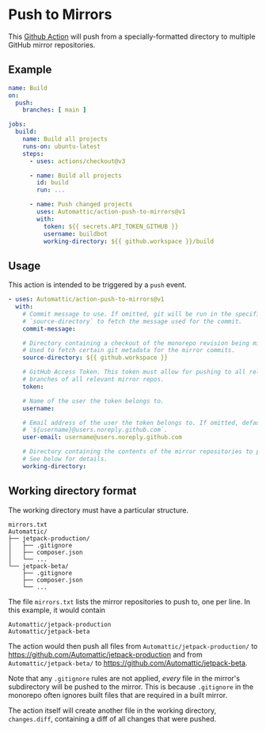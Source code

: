 # Push to Mirrors

This [Github Action](https://github.com/features/actions) will push from a specially-formatted
directory to multiple GitHub mirror repositories.

## Example

```yaml
name: Build
on:
  push:
    branches: [ main ]

jobs:
  build:
    name: Build all projects
    runs-on: ubuntu-latest
    steps:
      - uses: actions/checkout@v3

      - name: Build all projects
        id: build
        run: ...

      - name: Push changed projects
        uses: Automattic/action-push-to-mirrors@v1
        with:
          token: ${{ secrets.API_TOKEN_GITHUB }}
          username: buildbot
          working-directory: ${{ github.workspace }}/build
```

## Usage

This action is intended to be triggered by a `push` event.

```yaml
- uses: Automattic/action-push-to-mirrors@v1
  with:
    # Commit message to use. If omitted, git will be run in the specified
    # `source-directory` to fetch the message used for the commit.
    commit-message:

    # Directory containing a checkout of the monorepo revision being mirrored.
    # Used to fetch certain git metadata for the mirror commits.
    source-directory: ${{ github.workspace }}

    # GitHub Access Token. This token must allow for pushing to all relevant
    # branches of all relevant mirror repos.
    token:

    # Name of the user the token belongs to.
    username:

    # Email address of the user the token belongs to. If omitted, defaults to
    # `${username}@users.noreply.github.com`.
    user-email: username@users.noreply.github.com

    # Directory containing the contents of the mirror repositories to push.
    # See below for details.
    working-directory:
```

## Working directory format

The working directory must have a particular structure.

```
mirrors.txt
Automattic/
├── jetpack-production/
│   ├── .gitignore
│   ├── composer.json
│   └── ...
└── jetpack-beta/
    ├── .gitignore
    ├── composer.json
    └── ...
```

The file `mirrors.txt` lists the mirror repositories to push to, one per line. In this example, it
would contain
```
Automattic/jetpack-production
Automattic/jetpack-beta
```
The action would then push all files from `Automattic/jetpack-production/` to https://github.com/Automattic/jetpack-production
and from `Automattic/jetpack-beta/` to https://github.com/Automattic/jetpack-beta.

Note that any `.gitignore` rules are not applied, _every_ file in the mirror's subdirectory will be
pushed to the mirror. This is because `.gitignore` in the monorepo often ignores built files that
are required in a built mirror.

The action itself will create another file in the working directory, `changes.diff`, containing
a diff of all changes that were pushed.
